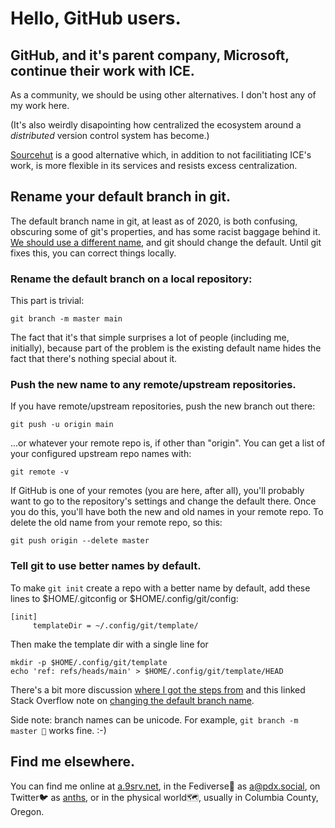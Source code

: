 # Hello, GitHub users.

## GitHub, and it's parent company, Microsoft, continue their work with ICE.

As a community, we should be using other alternatives.
I don't host any of my work here.

(It's also weirdly disapointing how centralized the ecosystem around a
_distributed_ version control system has become.)

[Sourcehut](https://sourcehut.org) is a good alternative which,
in addition to not facilitiating ICE's work,
is more flexible in its services and resists excess centralization.

## Rename your default branch in git.

The default branch name in git, at least as of 2020, is both confusing,
obscuring some of git's properties, and has some racist baggage behind it.
[We should use a different name](http://a.9srv.net/b/master_in_tech),
and git should change the default.
Until git fixes this, you can correct things locally.

### Rename the default branch on a local repository:

This part is trivial:

	git branch -m master main

The fact that it's that simple surprises a lot of people (including me, initially),
because part of the problem is the existing default name hides the fact that
there's nothing special about it.

### Push the new name to any remote/upstream repositories.

If you have remote/upstream repositories, push the new branch out there:

	git push -u origin main

...or whatever your remote repo is, if other than "origin".
You can get a list of your configured upstream repo names with:

	git remote -v

If GitHub is one of your remotes (you are here, after all),
you'll probably want to go to the repository's settings and change the default there.
Once you do this, you'll have both the new and old names in your remote repo.
To delete the old name from your remote repo, so this:

	git push origin --delete master

### Tell git to use better names by default.

To make `git init` create a repo with a better name by default,
add these lines to $HOME/.gitconfig or $HOME/.config/git/config:

	[init]
	     templateDir = ~/.config/git/template/

Then make the template dir with a single line for

	mkdir -p $HOME/.config/git/template
	echo 'ref: refs/heads/main' > $HOME/.config/git/template/HEAD


There's a bit more discussion
[where I got the steps from](https://www.hanselman.com/blog/EasilyRenameYourGitDefaultBranchFromMasterToMain.aspx)
and this linked Stack Overflow note on
[changing the default branch name](https://stackoverflow.com/questions/42871542/how-can-i-create-a-git-repository-with-the-default-branch-name-other-than-maste/50880622#50880622).

Side note: branch names can be unicode.
For example, `git branch -m master 🌱` works fine. :-)


## Find me elsewhere.
You can find me
online at [a.9srv.net](http://a.9srv.net),
in the Fediverse🐘 as [a@pdx.social](https://pdx.social/a),
on Twitter🐦 as [anths](https://twitter.com/anths),
or in the physical world🗺, usually in Columbia County, Oregon.